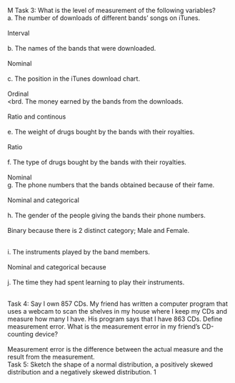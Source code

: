 M Task 3: What is the level of measurement of the following variables? 
<br>a. The number of downloads of different bands’ songs on iTunes.</br><br>
    Interval 
</br><br>b. The names of the bands that were downloaded. </br><br>
    Nominal
</br><br>c. The position in the iTunes download chart.</br><br>
    Ordinal
</br><brd. The money earned by the bands from the downloads.</br><br>
    Ratio and continous
</br><br>e. The weight of drugs bought by the bands with their royalties.</br><br>
    Ratio
</br><br>f. The type of drugs bought by the bands with their royalties.</br><br>
    Nominal 
<br>g. The phone numbers that the bands obtained because of their fame.</br><br>
    Nominal and categorical
</br><br>h. The gender of the people giving the bands their phone numbers.</br><br>
    Binary because there is 2 distinct category; Male and Female.
    
<br>i. The instruments played by the band members.</br><br>
     Nominal and categorical because 
</br>
<br>j. The time they had spent learning to play their instruments. 


<br>Task 4: Say I own 857 CDs. My friend has written a computer program that uses a webcam to scan the shelves in my house where I keep my CDs and measure how many I have. His program says that I have 863 CDs. Define measurement error. What is the measurement error in my friend’s CD-counting device? 
</br>
<br> Measurement error is the difference between the actual measure and the result from the measurement.
</br>
Task 5: Sketch the shape of a normal distribution, a positively skewed distribution and a negatively skewed distribution. 1

